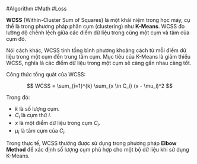 #Algorithm #Math #Loss

**WCSS** (Within-Cluster Sum of Squares) là một khái niệm trong học máy, cụ thể là trong phương pháp phân cụm (clustering) như **K-Means**. WCSS đo lường độ chênh lệch giữa các điểm dữ liệu trong cùng một cụm và tâm của cụm đó.

Nói cách khác, WCSS tính tổng bình phương khoảng cách từ mỗi điểm dữ liệu trong một cụm đến trung tâm cụm. Mục tiêu của K-Means là giảm thiểu WCSS, nghĩa là các điểm dữ liệu trong một cụm sẽ càng gần nhau càng tốt.

Công thức tổng quát của WCSS:

$$
WCSS = \sum_{i=1}^{k} \sum_{x \in C_i} (x - \mu_i)^2
$$

Trong đó:
- $k$ là số lượng cụm.
- $C_i$ là cụm thứ $i$.
- $x$ là một điểm dữ liệu trong cụm $C_i$.
- $\mu_i$ là tâm cụm của $C_i$.

Trong thực tế, WCSS thường được sử dụng trong phương pháp **Elbow Method** để xác định số lượng cụm phù hợp cho một bộ dữ liệu khi sử dụng K-Means.

